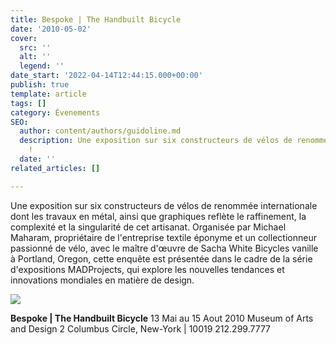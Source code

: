 ```yaml
---
title: Bespoke | The Handbuilt Bicycle
date: '2010-05-02'
cover:
  src: ''
  alt: ''
  legend: ''
date_start: '2022-04-14T12:44:15.000+00:00'
publish: true
template: article
tags: []
category: Évenements
SEO:
  author: content/authors/guidoline.md
  description: Une exposition sur six constructeurs de vélos de renommée internationale
    !
  date: ''
related_articles: []

---
```

Une exposition sur six constructeurs de vélos de renommée internationale dont les travaux en métal, ainsi que graphiques reflète le raffinement, la complexité et la singularité de cet artisanat. Organisée par Michael Maharam, propriétaire de l'entreprise textile éponyme et un collectionneur passionné de vélo, avec le maître d'œuvre de Sacha White Bicycles vanille à Portland, Oregon, cette enquête est présentée dans le cadre de la série d'expositions MADProjects, qui explore les nouvelles tendances et innovations mondiales en matière de design.

![](/uploads/vanilla_tricycle-02.jpg)

**Bespoke | The Handbuilt Bicycle** 13 Mai au 15 Aout 2010 Museum of Arts and Design 2 Columbus Circle, New-York | 10019 212.299.7777